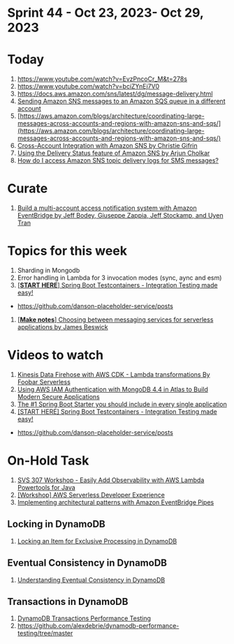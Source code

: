 <h1>Sprint 44 - Oct 23, 2023- Oct 29, 2023</h1>

# Today
1. https://www.youtube.com/watch?v=EvzPncoCr_M&t=278s
1. https://www.youtube.com/watch?v=bciZYnEj7V0
1. https://docs.aws.amazon.com/sns/latest/dg/message-delivery.html
1. [Sending Amazon SNS messages to an Amazon SQS queue in a different account](https://docs.aws.amazon.com/sns/latest/dg/sns-send-message-to-sqs-cross-account.html)
1. [https://aws.amazon.com/blogs/architecture/coordinating-large-messages-across-accounts-and-regions-with-amazon-sns-and-sqs/](https://aws.amazon.com/blogs/architecture/coordinating-large-messages-across-accounts-and-regions-with-amazon-sns-and-sqs/)
1. [Cross-Account Integration with Amazon SNS by Christie Gifrin](https://aws.amazon.com/blogs/compute/cross-account-integration-with-amazon-sns/)
1. [Using the Delivery Status feature of Amazon SNS by Arjun Cholkar](https://aws.amazon.com/blogs/mobile/using-the-delivery-status-feature-of-amazon-sns/)
1. [How do I access Amazon SNS topic delivery logs for SMS messages?](https://repost.aws/knowledge-center/monitor-sns-texts-cloudwatch)

# Curate
1. [Build a multi-account access notification system with Amazon EventBridge by Jeff Bodey, Giuseppe Zappia, Jeff Stockamp, and Uyen Tran ](https://aws.amazon.com/blogs/mt/build-a-multi-account-access-notification-system-with-amazon-eventbridge/)

# Topics for this week

1. Sharding in Mongodb
1. Error handling in Lambda for 3 invocation modes (sync, aync and esm)
1. [[**START HERE**] Spring Boot Testcontainers - Integration Testing made easy!](https://www.youtube.com/watch?v=erp-7MCK5BU)
- https://github.com/danson-placeholder-service/posts
1. [[**Make notes**] Choosing between messaging services for serverless applications by James Beswick ](https://aws.amazon.com/blogs/compute/choosing-between-messaging-services-for-serverless-applications/)

# Videos to watch

1. [Kinesis Data Firehose with AWS CDK - Lambda transformations By Foobar Serverless](https://www.youtube.com/watch?v=CNe_zUQs3Lo)
1. [Using AWS IAM Authentication with MongoDB 4.4 in Atlas to Build Modern Secure Applications](https://www.youtube.com/watch?v=99iV9lCctrU)
1. [The #1 Spring Boot Starter you should include in every single application](https://www.youtube.com/watch?v=4OVe0MWgZ4k)
1. [[START HERE] Spring Boot Testcontainers - Integration Testing made easy!](https://www.youtube.com/watch?v=erp-7MCK5BU)
- https://github.com/danson-placeholder-service/posts

# On-Hold Task

1. [SVS 307 Workshop - Easily Add Observability with AWS Lambda Powertools for Java](https://catalog.us-east-1.prod.workshops.aws/workshops/a7011c82-e4af-4a52-80fa-fcd61f1dacd9/en-US)
1. [[Workshop] AWS Serverless Developer Experience](https://catalog.workshops.aws/serverless-developer-experience/en-US)
1. [Implementing architectural patterns with Amazon EventBridge Pipes](https://github.com/aws-samples/amazon-eventbridge-pipes-architectural-patterns)

## Locking in DynamoDB

1. [Locking an Item for Exclusive Processing in DynamoDB](https://medium.com/@arsenyyankovski/locking-an-item-for-exclusive-processing-in-dynamodb-be43779a12cc)

## Eventual Consistency in DynamoDB
1. [Understanding Eventual Consistency in DynamoDB](https://www.alexdebrie.com/posts/dynamodb-eventual-consistency/#dealing-with-the-effects-of-eventual-consistency)

## Transactions in DynamoDB

1. [DynamoDB Transactions Performance Testing](https://www.alexdebrie.com/posts/dynamodb-transactions-performance/)
1. https://github.com/alexdebrie/dynamodb-performance-testing/tree/master